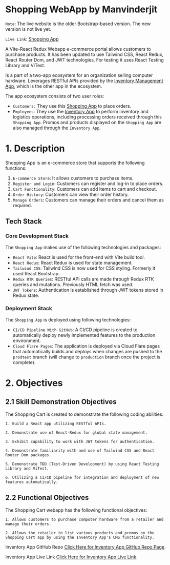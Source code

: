 # Shopping WebApp by Manvinderjit

`Note`: The live website is the older Bootstrap-based version. The new version is not live yet.

`Live Link`: [Shopping App](https://2023-top-project-shopping-cart.pages.dev/)

A Vite-React Redux Webapp e-commerce portal allows customers to purchase products. It has been updated to use Tailwind CSS, React Redux, React Router Dom, and JWT technologies. For testing it uses React Testing Library and ViTest.

Is a part of a two-app ecosystem for an organization selling computer hardware. Leverages RESTful APIs provided by the [Inventory Management App](https://ia.manvinderjit.com/), which is the other app in the ecosystem. 

The app ecosystem consists of two user roles:
- `Customers:` They use this [Shopping App](https://2023-top-project-shopping-cart.pages.dev/) to place orders.
- `Employees`: They use the [Inventory App](https://ia.manvinderjit.com) to perform inventory and logistics operations, including processing orders received through this `Shopping App`. Promos and products displayed on the `Shopping App` are also managed through the `Inventory App`.

# 1. Description

Shopping App is an e-commerce store that supports the following functions:

1. `E-commerce Store`: It allows customers to purchase items.
2. `Register and Login`: Customers can register and log-in to place orders.
3. `Cart Functionality`: Customers can add items to cart and checkout.
4. `Order History`: Customers can view their order history.
5. `Manage Orders`: Customers can manage their orders and cancel them as required.

## Tech Stack

### Core Development Stack
The `Shopping App` makes use of the following technologies and packages:
- `React Vite`: React is used for the front-end with Vite build tool.
- `React Redux`: React Redux is used for state management.
- `Tailwind CSS`: Tailwind CSS is now used for CSS styling. Formerly it used React Bootstrap.
- `Redux RTK Queries`: RESTful API calls are made through Redux RTK queries and mutations. Previously HTML fetch was used.
- `JWT Tokens`: Authentication is established through JWT tokens stored in Redux state.

### Deployment Stack
The `Shopping App` is deployed using following technologies:
- `CI/CD Pipeline With GitHub`: A CI/CD pipeline is created to automatically deploy newly implemented features to the production environment.
- `Cloud Flare Pages`: The application is deployed via Cloud Flare pages that automatically builds and deploys when changes are pushed to the `prodtest` branch (will change to `production` branch once the project is complete).

# 2. Objectives

## 2.1 Skill Demonstration Objectives
The Shopping Cart is created to demonstrate the following coding abilities:

    1. Build a React app utilizing RESTful APIs.

    2. Demonstrate use of React-Redux for global state management.

    3. Exhibit capability to work with JWT tokens for authentication.

    4. Demonstrate familiarity with and use of Tailwind CSS and React Router Dom packages.

    5. Demonstrate TDD (Test-Driven Development) by using React Testing Library and ViTest.

    6. Utilizing a CI/CD pipeline for integration and deployment of new features automatically.
    
    
## 2.2 Functional Objectives
The Shopping Cart webapp has the following functional objectives:

    1. Allows customers to purchase computer hardware from a retailer and manage their orders.

    2. Allows the retailer to list various products and promos on the Shopping Cart app by using the Inventory App's CMS functionality.

Inventory App GitHub Repo [Click Here for Inventory App GitHub Repo Page](https://github.com/manvinderjit/2023-TOP-Project-Inventory-Application).

Inventory App Live Link [Click Here for Inventory App Live Link](https://ia.manvinderjit.com/).